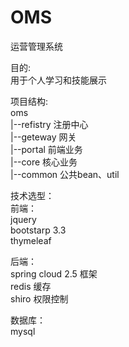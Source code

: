 # OMS
运营管理系统

目的:  
用于个人学习和技能展示

项目结构:  
oms  
|--refistry 注册中心  
|--geteway 网关  
|--portal 前端业务  
|--core 核心业务  
|--common 公共bean、util


技术选型：  
前端：  
 jquery  
 bootstarp 3.3  
 thymeleaf
 
后端：  
spring cloud 2.5 框架  
redis  缓存  
shiro  权限控制  


数据库：  
mysql